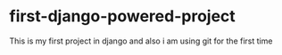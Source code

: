 # first-django-powered-project
This is my first project in django and also i am using git for the first time
